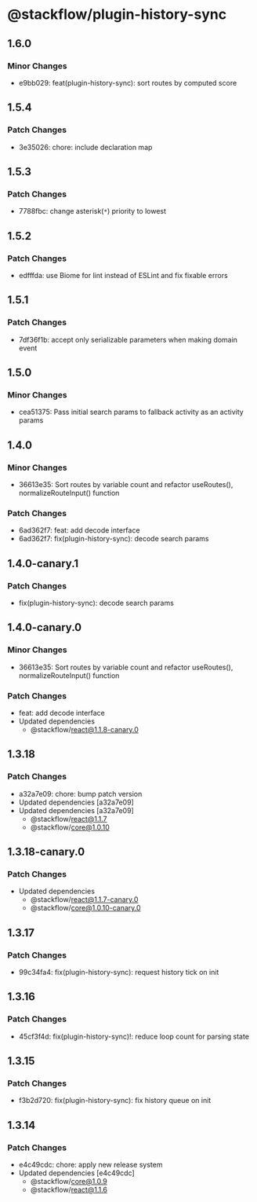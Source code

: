 # @stackflow/plugin-history-sync

## 1.6.0

### Minor Changes

- e9bb029: feat(plugin-history-sync): sort routes by computed score

## 1.5.4

### Patch Changes

- 3e35026: chore: include declaration map

## 1.5.3

### Patch Changes

- 7788fbc: change asterisk(`*`) priority to lowest

## 1.5.2

### Patch Changes

- edfffda: use Biome for lint instead of ESLint and fix fixable errors

## 1.5.1

### Patch Changes

- 7df36f1b: accept only serializable parameters when making domain event

## 1.5.0

### Minor Changes

- cea51375: Pass initial search params to fallback activity as an activity params

## 1.4.0

### Minor Changes

- 36613e35: Sort routes by variable count and refactor useRoutes(), normalizeRouteInput() function

### Patch Changes

- 6ad362f7: feat: add decode interface
- 6ad362f7: fix(plugin-history-sync): decode search params

## 1.4.0-canary.1

### Patch Changes

- fix(plugin-history-sync): decode search params

## 1.4.0-canary.0

### Minor Changes

- 36613e35: Sort routes by variable count and refactor useRoutes(), normalizeRouteInput() function

### Patch Changes

- feat: add decode interface
- Updated dependencies
  - @stackflow/react@1.1.8-canary.0

## 1.3.18

### Patch Changes

- a32a7e09: chore: bump patch version
- Updated dependencies [a32a7e09]
- Updated dependencies [a32a7e09]
  - @stackflow/react@1.1.7
  - @stackflow/core@1.0.10

## 1.3.18-canary.0

### Patch Changes

- Updated dependencies
  - @stackflow/react@1.1.7-canary.0
  - @stackflow/core@1.0.10-canary.0

## 1.3.17

### Patch Changes

- 99c34fa4: fix(plugin-history-sync): request history tick on init

## 1.3.16

### Patch Changes

- 45cf3f4d: fix(plugin-history-sync)!: reduce loop count for parsing state

## 1.3.15

### Patch Changes

- f3b2d720: fix(plugin-history-sync): fix history queue on init

## 1.3.14

### Patch Changes

- e4c49cdc: chore: apply new release system
- Updated dependencies [e4c49cdc]
  - @stackflow/core@1.0.9
  - @stackflow/react@1.1.6
